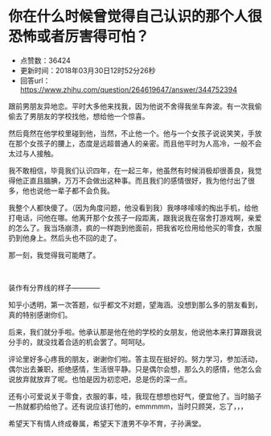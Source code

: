 # 你在什么时候曾觉得自己认识的那个人很恐怖或者厉害得可怕？
- 点赞数：36424
- 更新时间：2018年03月30日12时52分26秒
- 回答url：https://www.zhihu.com/question/264619647/answer/344752394
<body>
 <p data-pid="h5SCUQtO">跟前男朋友异地恋。平时大多他来找我，因为他说不舍得我坐车奔波。有一次我偷偷去了男朋友的学校找他，想给他一个惊喜。</p>
 <p data-pid="Z3bAJ-6o">然后竟然在他学校里碰到他，当然，不止他一个。他与一个女孩子说说笑笑，手放在那个女孩子的腰上，态度是远超普通人的亲密。而且他平时为人高冷，一般不会太过与人接触。</p>
 <p data-pid="0ohT2aWY">我不敢相信，毕竟我们认识四年，在一起三年，他虽然有时候消极却很善良，我觉得他正直且腼腆，万万不会做出这种事。而且我们的感情很好，我为他付出了很多，他也说他一辈子都不会负我。</p>
 <p data-pid="cRde2ZMR">我整个人都快傻了。（因为角度问题，他没看到我）我哆哆嗦嗦的掏出手机，给他打电话，问他在哪。他离开那个女孩子一段距离，跟我说我在宿舍打游戏啊，亲爱的怎么了。我当场崩溃，疯的一样跑到他面前，把我省吃俭用给他买的零食，衣服扔到他身上。然后头也不回的走了。</p>
 <p data-pid="cKnkoMDR">那一刻，我觉得我可能瞎了。</p>
 <p class="ztext-empty-paragraph"><br></p>
 <p data-pid="gt18mzh4">装作有分界线的样子————</p>
 <p data-pid="ndhRU-dK">知乎小透明，第一次答题，似乎都文不对题，望海涵。没想到那么多的朋友看到，真的特别感谢你们。</p>
 <p data-pid="GBWC_G9q">后来，我们就分手啦。他承认那是他在他的学校的女朋友，他说他本来打算跟我说分手的，就没找着合适的机会罢了。呵呵哒。</p>
 <p data-pid="HAU9IOuV">评论里好多心疼我的朋友，谢谢你们啦。答主现在挺好的。努力学习，参加活动，偶尔出去兼职，拒绝感情，生活很平静。只是偶尔会想，那么久的感情，他怎么会说放弃就放弃了呢。也怕是因为初恋吧，总是伤的深一点。</p>
 <p data-pid="s3PD_y6K">还有小可爱说关于零食，衣服的事，哇，我现在想想也好气，便宜他了。当时脑子一热就都扔给他了。还有说应该打他的，emmmmm，当时只顾哭，忘了，，，</p>
 <p data-pid="2RGR8TF4">希望天下有情人终成眷属，希望天下渣男不孕不育，子孙满堂。</p>
</body>